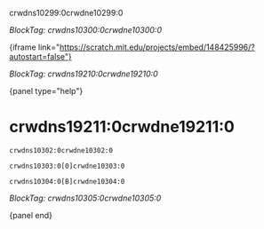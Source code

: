 crwdns10299:0crwdne10299:0

*BlockTag: crwdns10300:0crwdne10300:0*

{iframe link="https://scratch.mit.edu/projects/embed/148425996/?autostart=false"}

*BlockTag: crwdns19210:0crwdne19210:0*

{panel type="help"}

# crwdns19211:0crwdne19211:0

<pre><code class="scratch:split:random">crwdns10302:0crwdne10302:0
</code></pre>

<pre><code class="scratch:split:random">crwdns10303:0[0]crwdne10303:0
</code></pre>

<pre><code class="scratch:split:random">crwdns10304:0[B]crwdne10304:0
</code></pre>

*BlockTag: crwdns10305:0crwdne10305:0*

{panel end}